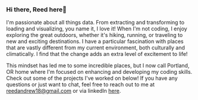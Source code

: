 ### Hi there, Reed here👋

<!--
**Reed-Carter/Reed-Carter** is a ✨ _special_ ✨ repository because its `README.md` (this file) appears on your GitHub profile.

Here are some ideas to get you started:

- 🔭 I’m currently working on ...
- 🌱 I’m currently learning ...
- 👯 I’m looking to collaborate on ...
- 🤔 I’m looking for help with ...
- 💬 Ask me about ...
- 📫 How to reach me: ...
- 😄 Pronouns: ...
- ⚡ Fun fact: ...
-->
 I'm passionate about all things data. From extracting and transforming to loading and visualizing, you name it, I love it! When I'm not coding, I enjoy exploring the great outdoors, whether it's hiking, running, or traveling to new and exciting destinations. I have a particular fascination with places that are vastly different from my current environment, both culturally and climatically. I find that the change adds an extra level of excitement to life!

This mindset has led me to some incredible places, but I now call Portland, OR home where I'm focused on enhancing and developing my coding skills. Check out some of the projects I've worked on below! If you have any questions or just want to chat, feel free to reach out to me at reedandrew18@gmail.com or via linkedIn [here](https://www.linkedin.com/in/reed-carter/).